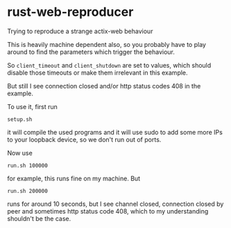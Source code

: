 # rust-web-reproducer
Trying to reproduce a strange actix-web behaviour

This is heavily machine dependent also, so you probably have to play around to
find the parameters which trigger the behaviour.

So `client_timeout` and `client_shutdown` are set to values, which should disable
those timeouts or make them irrelevant in this example.

But still I see connection closed and/or http status codes 408 in the example.

To use it, first run

    setup.sh

it will compile the used programs and it will use sudo to add some more
IPs to your loopback device, so we don't run out of ports.

Now use

    run.sh 100000

for example, this runs fine on my machine. But

    run.sh 200000

runs for around 10 seconds, but I see channel closed, connection closed by peer
and sometimes http status code 408, which to my understanding shouldn't be
the case.

